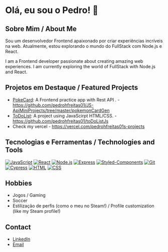 # Olá, eu sou o Pedro! 👋

## Sobre Mim / About Me

Sou um desenvolvedor Frontend apaixonado por criar experiências incríveis na web. Atualmente, estou explorando o mundo do FullStack com Node.js e React.

I am a Frontend developer passionate about creating amazing web experiences. I am currently exploring the world of FullStack with Node.js and React.

## Projetos em Destaque / Featured Projects

- [PokeCard](https://pokemoncardgenerate-pedrocafe.vercel.app/): A Frontend practice app with Rest API .
      - https://github.com/pedrohfreitas01/JS-ApiMiniProjects/tree/master/pokemonCardGen
- [ToDoList](https://vercel.com/pedrohfreitas01s-projects/to-do-list-js): A  project using JavaScirpt HTML/CSS.
      - https://github.com/pedrohfreitas01/toDoListJs
- Check my vercel
      - https://vercel.com/pedrohfreitas01s-projects

## Tecnologias e Ferramentas / Technologies and Tools

[![JavaScript](https://img.shields.io/badge/-JavaScript-black?style=flat-square&logo=javascript)](https://developer.mozilla.org/en-US/docs/Web/JavaScript)
[![React](https://img.shields.io/badge/-React-black?style=flat-square&logo=react)](https://reactjs.org/)
[![Node.js](https://img.shields.io/badge/-Node.js-black?style=flat-square&logo=node.js)](https://nodejs.org/)
[![Express](https://img.shields.io/badge/-Express-black?style=flat-square&logo=express)](https://expressjs.com/)
[![Styled-Components](https://img.shields.io/badge/-Styled--Components-black?style=flat-square&logo=styled-components)](https://styled-components.com/)
[![Git](https://img.shields.io/badge/-Git-black?style=flat-square&logo=git)](https://git-scm.com/)
[![Cypress](https://img.shields.io/badge/-Cypress-black?style=flat-square&logo=cypress)](https://www.cypress.io/)
[![HTML](https://img.shields.io/badge/-HTML5-black?style=flat-square&logo=html5)](https://developer.mozilla.org/en-US/docs/Web/HTML)
[![CSS](https://img.shields.io/badge/-CSS3-black?style=flat-square&logo=css3)](https://developer.mozilla.org/en-US/docs/Web/CSS)


## Hobbies 

- Jogos / Gaming
- Soccer
- Estilização de perfis (como o meu no Steam!) / Profile customization (like my Steam profile!)

## Contact 

- [LinkedIn](https://www.linkedin.com/in/pedro-cafe/)
- [Email](pedrofreitasph49@gmail.com )


